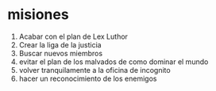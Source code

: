# misiones

1. Acabar con el plan de Lex Luthor
2. Crear la liga de la justicia
3. Buscar nuevos miembros
4. evitar el plan de los malvados de como dominar el mundo
5. volver tranquilamente a la oficina de incognito
6. hacer un reconocimiento de los enemigos
